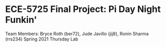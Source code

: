 # ECE-5725 Final Project: Pi Day Night Funkin'

Team Members: Bryce Roth (ber72), Jude Javillo (jij8), Ronin Sharma (rrs234)
Spring 2021
Thursday Lab
